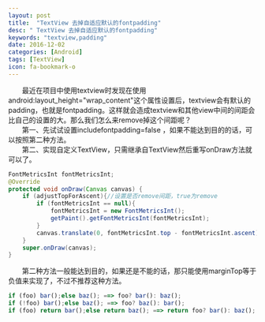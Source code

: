 ```yaml
---
layout: post
title:  "TextView 去掉自适应默认的fontpadding"
desc: " TextView 去掉自适应默认的fontpadding"
keywords: "textview,padding"
date: 2016-12-02
categories: [Android]
tags: [TextView]
icon: fa-bookmark-o
---
```

&emsp;&emsp;最近在项目中使用textview时发现在使用android:layout_height="wrap_content"这个属性设置后，textview会有默认的padding，也就是fontpadding。这样就会造成textview和其他view中间的间距会比自己的设置的大。那么我们怎么来remove掉这个间距呢？  
　　第一、先试试设置includefontpadding=false ，如果不能达到目的的话，可以按照第二种方法。  
　　第二、实现自定义TextView，只需继承自TextView然后重写onDraw方法就可以了。
　　
``` java
FontMetricsInt fontMetricsInt;
@Override
protected void onDraw(Canvas canvas) {
    if (adjustTopForAscent){//设置是否remove间距，true为remove
        if (fontMetricsInt == null){
            fontMetricsInt = new FontMetricsInt();
            getPaint().getFontMetricsInt(fontMetricsInt);
        }
        canvas.translate(0, fontMetricsInt.top - fontMetricsInt.ascent);
    }
    super.onDraw(canvas);
}
```
&emsp;&emsp;第二种方法一般能达到目的，如果还是不能的话，那只能使用marginTop等于负值来实现了，不过不推荐这种方法。
``` javascript
if (foo) bar();else baz(); ==> foo? bar(): baz();
if (!foo) bar();else baz(); ==> foo? baz(): bar();
if (foo) return bar();else return baz(); ==> return foo? bar(): baz();
```
